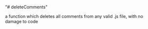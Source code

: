 "# deleteComments" 

a function which deletes all comments from any valid .js file, with no damage to code
